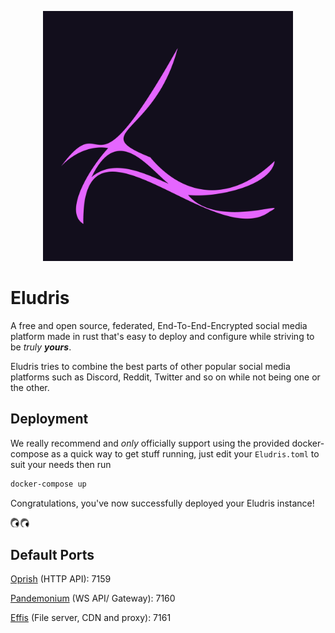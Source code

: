 <p align="center"><img width="400em" src="https://github.com/eludris/.github/blob/main/assets/das_ding.png" /></p>

# Eludris

A free and open source, federated, End-To-End-Encrypted social media platform made in rust that's easy to deploy and configure
while striving to be *truly **yours***.

Eludris tries to combine the best parts of other popular social media platforms such as Discord, Reddit, Twitter and so on while
not being one or the other.

## Deployment

We really recommend and *only* officially support using the provided docker-compose as a quick way to get stuff running, just
edit your `Eludris.toml` to suit your needs then run

```sh
docker-compose up
```

Congratulations, you've now successfully deployed your Eludris instance! <img width="30em" src="https://github.com/eludris/.github/blob/main/assets/thang-big.png" />

## Default Ports

[Oprish](https://github.com/eludris/oprish) (HTTP API): 7159

[Pandemonium](https://github.com/eludris/pandemonium) (WS API/ Gateway): 7160

[Effis](https://github.com/eludris/effis) (File server, CDN and proxy): 7161
